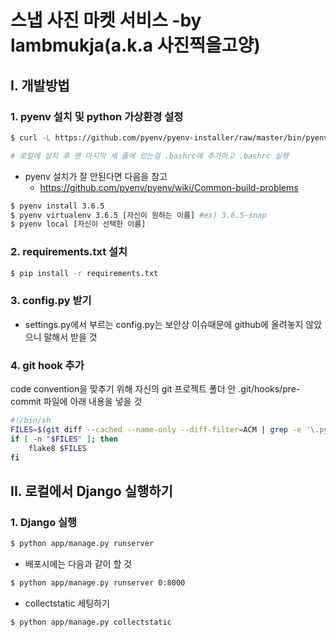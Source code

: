 # 스냅 사진 마켓 서비스  -by lambmukja(a.k.a 사진찍을고양)

## I. 개발방법

### 1. pyenv 설치 및 python 가상환경 설정
```bash
$ curl -L https://github.com/pyenv/pyenv-installer/raw/master/bin/pyenv-installer | bash

# 로컬에 설치 후 맨 마지막 세 줄에 있는걸 .bashrc에 추가하고 .bashrc 실행
```
* pyenv 설치가 잘 안된다면 다음을 참고
    * https://github.com/pyenv/pyenv/wiki/Common-build-problems

```bash
$ pyenv install 3.6.5
$ pyenv virtualenv 3.6.5 [자신이 원하는 이름] #ex) 3.6.5-snap
$ pyenv local [자신이 선택한 이름]
```

### 2. requirements.txt 설치
```bash
$ pip install -r requirements.txt
```

### 3. config.py 받기
* settings.py에서 부르는 config.py는 보안상 이슈때문에 github에 올려놓지 않았으니 말해서 받을 것


### 4. git hook 추가
code convention을 맞추기 위해 자신의 git 프로젝트 폴더 안 .git/hooks/pre-commit 파일에 아래 내용을 넣을 것

```sh
#!/bin/sh
FILES=$(git diff --cached --name-only --diff-filter=ACM | grep -e '\.py$')
if [ -n "$FILES" ]; then
    flake8 $FILES
fi
```

## II. 로컬에서 Django 실행하기
### 1. Django 실행
```bash
$ python app/manage.py runserver
```
* 배포시에는 다음과 같이 할 것
```bash
$ python app/manage.py runserver 0:8000
```

* collectstatic 세팅하기
```bash
$ python app/manage.py collectstatic
```
